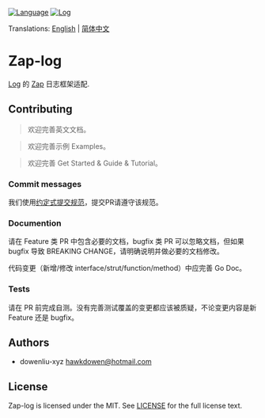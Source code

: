 [![Language](https://img.shields.io/badge/Language-Go-blue.svg)](https://golang.org/)
[![Log](https://github.com/go-kita/zap-log/actions/workflows/log.ci.yaml/badge.svg)](https://github.com/go-kita/zap-log/actions/workflows/log.ci.yaml)

Translations: [English](README.md) | [简体中文](README.zh_CN.md)

# Zap-log

[Log](https://github.com/go-kita/log) 的 [Zap](https://github.com/uber-go/zap) 日志框架适配.

## Contributing

> 欢迎完善英文文档。

> 欢迎完善示例 Examples。

> 欢迎完善 Get Started & Guide & Tutorial。

### Commit messages

我们使用[约定式提交规范](https://www.conventionalcommits.org/zh-hans/v1.0.0/)，提交PR请遵守该规范。

### Documention

请在 Feature 类 PR 中包含必要的文档，bugfix 类 PR 可以忽略文档，但如果 bugfix 导致 BREAKING CHANGE，请明确说明并做必要的文档修改。

代码变更（新增/修改 interface/strut/function/method）中应完善 Go Doc。

### Tests

请在 PR 前完成自测。没有完善测试覆盖的变更都应该被质疑，不论变更内容是新 Feature 还是 bugfix。

## Authors
- dowenliu-xyz <hawkdowen@hotmail.com>

## License
Zap-log is licensed under the MIT.
See [LICENSE](LICENSE) for the full license text.